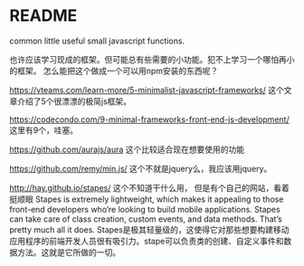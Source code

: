 # README #

common little useful small javascript functions.

也许应该学习现成的框架。但可能总有些需要的小功能。犯不上学习一个哪怕再小的框架。
怎么能把这个做成一个可以用npm安装的东西呢？

https://vteams.com/learn-more/5-minimalist-javascript-frameworks/
这个文章介绍了5个很漂漂的极简js框架。

https://codecondo.com/9-minimal-frameworks-front-end-js-development/
这里有9个，哇塞。

https://github.com/aurajs/aura
这个比较适合现在想要使用的功能

https://github.com/remy/min.js/
这个不就是jquery么，我应该用jquery。

http://hay.github.io/stapes/
这个不知道干什么用， 但是有个自己的网站，看着挺顺眼
Stapes is extremely lightweight, which makes it appealing to those front-end developers who’re looking to build mobile applications. Stapes can take care of class creation, custom events, and data methods. That’s pretty much all it does.
Stapes是极其轻量级的，这使得它对那些想要构建移动应用程序的前端开发人员很有吸引力。stape可以负责类的创建、自定义事件和数据方法。这就是它所做的一切。
